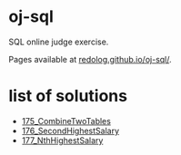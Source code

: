 # oj-sql
SQL online judge exercise.

Pages available at [redolog.github.io/oj-sql/](https://redolog.github.io/oj-sql/).

# list of solutions
- [175_CombineTwoTables](/leetcode/175_CombineTwoTables.md)
- [176_SecondHighestSalary](/leetcode/176_SecondHighestSalary.md)
- [177_NthHighestSalary](/leetcode/177_NthHighestSalary.md)

